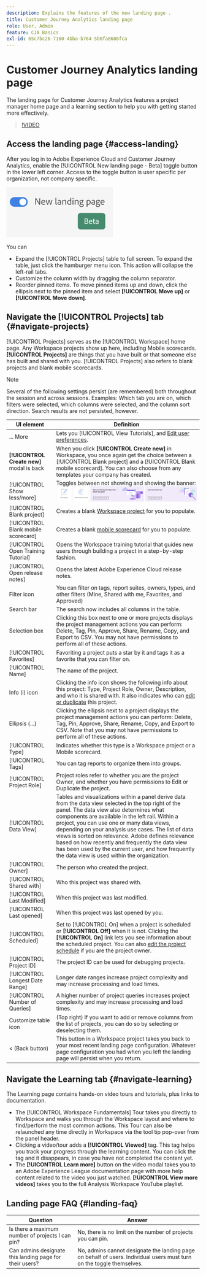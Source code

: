 ```yaml
---
description: Explains the features of the new landing page .
title: Customer Journey Analytics landing page
role: User, Admin
feature: CJA Basics
exl-id: 65c7bc26-7160-4bba-b764-5b0fa8686fca
---
```

# Customer Journey Analytics landing page

The landing page for Customer Journey Analytics features a project manager home page and a learning section to help you with getting started more effectively.

>[!VIDEO](https://video.tv.adobe.com/v/334278/?quality=12)

## Access the landing page {#access-landing}

After you log in to Adobe Experience Cloud and Customer Journey Analytics, enable the [!UICONTROL New landing page - Beta] toggle button in the lower left corner. Access to the toggle button is user specific per organization, not company specific.

![Landing](assets/landing.png)

You can

* Expand the [!UICONTROL Projects] table to full screen. To expand the table, just click the hamburger menu icon. This action will collapse the left-rail tabs.
* Customize the column width by dragging the column separator. 
* Reorder pinned items. To move pinned items up and down, click the ellipsis next to the pinned item and select **[!UICONTROL Move up]** or **[!UICONTROL Move down]**. 

## Navigate the [!UICONTROL Projects] tab {#navigate-projects}

[!UICONTROL Projects] serves as the [!UICONTROL Workspace] home page. Any Workspace projects show up here, including Mobile scorecards. **[!UICONTROL Projects]** are things that you have built or that someone else has built and shared with you. [!UICONTROL Projects] also refers to blank projects and blank mobile scorecards.

>[!NOTE]
>
>Several of the following settings persist (are remembered) both throughout the session and across sessions. Examples: Which tab you are on, which filters were selected, which columns were selected, and the column sort direction. Search results are not persisted, however.

| UI element | Definition |
| --- | --- |
| ... More | Lets you [!UICONTROL View Tutorials], and [Edit user preferences](/help/analysis-workspace/user-preferences.md). |
| **[!UICONTROL Create new]** modal is back | When you click **[!UICONTROL Create new]** in Workspace, you once again get the choice between a [!UICONTROL Blank project] and a [!UICONTROL Blank mobile scorecard]. You can also choose from any templates your company has created. | 
| [!UICONTROL Show less/more] | Toggles between not showing and showing the banner: ![Top banner](assets/top-banner.png) |
| [!UICONTROL Blank project] | Creates a blank [Workspace project](https://experienceleague.adobe.com/docs/analytics/analyze/analysis-workspace/home.html?lang=en) for you to populate. |
| [!UICONTROL Blank mobile scorecard] | Creates a blank [mobile scorecard](https://experienceleague.adobe.com/docs/analytics/analyze/mobapp/curator.html?lang=en) for you to populate. |
| [!UICONTROL Open Training Tutorial] | Opens the Workspace training tutorial that guides new users through building a project in a step-by-step fashion.|
| [!UICONTROL Open release notes] | Opens the latest Adobe Experience Cloud release notes. |
| Filter icon | You can filter on tags, report suites, owners, types, and other filters (Mine, Shared with me, Favorites, and Approved)  |
| Search bar | The search now includes all columns in the table. |
| Selection box | Clicking this box next to one or more projects displays the project management actions you can perform: Delete, Tag, Pin, Approve, Share, Rename, Copy, and Export to CSV. You may not have permissions to perform all of these actions. |
| [!UICONTROL Favorites] | Favoriting a project puts a star by it and tags it as a favorite that you can filter on.  |
| [!UICONTROL Name] | The name of the project. |
| Info (i) icon | Clicking the info icon shows the following info about this project: Type, Project Role, Owner, Description, and who it is shared with. It also indicates who can [edit or duplicate](/help/analysis-workspace/curate-share/share-projects.md) this project. |
| Ellipsis (...) | Clicking the ellipsis next to a project displays the project management actions you can perform: Delete, Tag, Pin, Approve, Share, Rename, Copy, and Export to CSV. Note that you may not have permissions to perform all of these actions. |
| [!UICONTROL Type] | Indicates whether this type is a Workspace project or a Mobile scorecard. |
| [!UICONTROL Tags] | You can tag reports to organize them into groups. |
| [!UICONTROL Project Role] | Project roles refer to whether you are the project Owner, and whether you have permissions to Edit or Duplicate the project.  |
| [!UICONTROL Data View] | Tables and visualizations within a panel derive data from the data view selected in the top right of the panel. The data view also determines what components are available in the left rail. Within a project, you can use one or many data views, depending on your analysis use cases. The list of data views is sorted on relevance. Adobe defines relevance based on how recently and frequently the data view has been used by the current user, and how frequently the data view is used within the organization. |
| [!UICONTROL Owner] | The person who created the project. |
| [!UICONTROL Shared with] | Who this project was shared with. |
| [!UICONTROL Last Modified] | When this project was last modified. |
| [!UICONTROL Last opened] | When this project was last opened by you. |
| [!UICONTROL Scheduled] | Set to [!UICONTROL On] when a project is scheduled or **[!UICONTROL Off]** when it is not. Clicking the **[!UICONTROL On]** link lets you see information about the scheduled project. You can also [edit the project schedule](/help/analysis-workspace/curate-share/t-schedule-report.md) if you are the project owner. |
| [!UICONTROL Project ID] | The project ID can be used for debugging projects. |
| [!UICONTROL Longest Date Range] | Longer date ranges increase project complexity and may increase processing and load times. |
| [!UICONTROL Number of Queries] | A higher number of project queries increases project complexity and may increase processing and load times. |
| Customize table icon | (Top right) If you want to add or remove columns from the list of projects, you can do so by selecting or deselecting them. |
| < (Back button) | This button in a Workspace project takes you back to your most recent landing page configuration. Whatever page configuration you had when you left the landing page will persist when you return. |

## Navigate the Learning tab {#navigate-learning}

The Learning page contains hands-on video tours and tutorials, plus links to documentation.

* The [!UICONTROL Workspace Fundamentals] Tour takes you directly to Workspace and walks you through the Workspace layout and where to find/perform the most common actions. This Tour can also be relaunched any time directly in Workspace via the tool tip pop-over from the panel header.
* Clicking a video/tour adds a **[!UICONTROL Viewed]** tag. This tag helps you track your progress through the learning content. You can click the tag and it disappears, in case you have not completed the content yet.
* The **[!UICONTROL Learn more]** button on the video modal takes you to an Adobe Experience League documentation page with more help content related to the video you just watched.  **[!UICONTROL View more videos]** takes you to the full Analysis Workspace YouTube playlist.

## Landing page FAQ {#landing-faq}

| Question | Answer |
| --- | --- |
| Is there a maximum number of projects I can pin? | No, there is no limit on the number of projects you can pin. |
| Can admins designate this landing page for their users? | No, admins cannot designate the landing page on behalf of users. Individual users must turn on the toggle themselves. |
